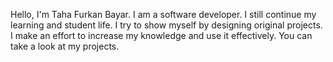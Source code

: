 Hello, I'm Taha Furkan Bayar. I am a software developer. 
I still continue my learning and student life. I try to show myself by designing original projects. 
I make an effort to increase my knowledge and use it effectively. You can take a look at my projects.
